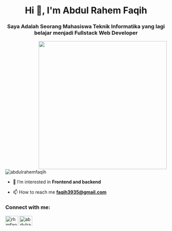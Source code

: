 <h1 align="center">Hi 👋, I'm Abdul Rahem Faqih</h1>
<h3 align="center">Saya Adalah Seorang Mahasiswa Teknik Informatika yang lagi belajar menjadi Fullstack Web Developer</h3>
<img align="right" width="400" src="https://cdn.myportfolio.com/2fcfcb103788251450a8304378dffded/a62c047f-8369-493c-ab14-71ef51bebc55_rw_1200.gif?h=e8c7ce55b326319eaca316cc1e74518f" alt="" >

<p align="left"> <img src="https://komarev.com/ghpvc/?username=abdulrahemfaqih&label=Profile%20views&color=0e75b6&style=flat" alt="abdulrahemfaqih" /> </p>

- 👀 I’m interested in **Frontend and backend**

- 📫 How to reach me **faqih3935@gmail.com**

<h3 align="left">Connect with me:</h3>
<p align="left">
<a href="https://instagram.com/rhmfaqih" target="blank"><img align="center" src="https://raw.githubusercontent.com/rahuldkjain/github-profile-readme-generator/master/src/images/icons/Social/instagram.svg" alt="rhmfaqih" height="30" width="40" /></a>
<a href="https://www.youtube.com/c/abdulrahemfaqih" target="blank"><img align="center" src="https://raw.githubusercontent.com/rahuldkjain/github-profile-readme-generator/master/src/images/icons/Social/youtube.svg" alt="abdulrahemfaqih" height="30" width="40" /></a>
</p>
